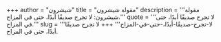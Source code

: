 +++
author = "شيشرون"
title = "مقولة شيشرون"
description = '''مقولة شيشرون: لا تجرح صديقًا أبدًا، حتى في المزاح.'''
quote = '''لا تجرح صديقًا أبدًا، حتى في المزاح.'''
slug = '''لا-تجرح-صديقًا-أبدًا،-حتى-في-المزاح'''
+++
لا تجرح صديقًا أبدًا، حتى في المزاح.
